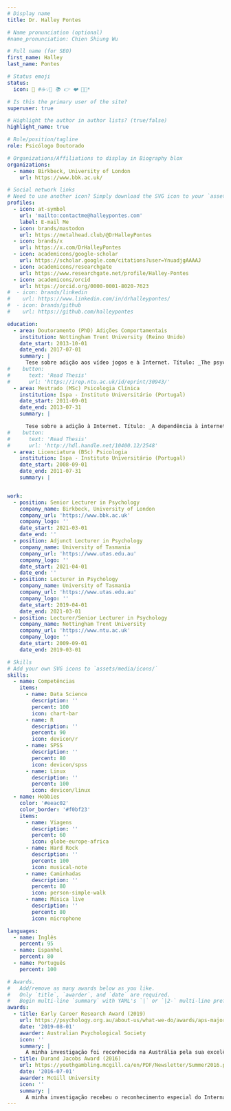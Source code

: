 ```yaml
---
# Display name
title: Dr. Halley Pontes

# Name pronunciation (optional)
#name_pronunciation: Chien Shiung Wu

# Full name (for SEO)
first_name: Halley
last_name: Pontes

# Status emoji
status:
  icon: 💬 #☕️💡💬 📚 👉 ❤️ 🦄✨*

# Is this the primary user of the site?
superuser: true

# Highlight the author in author lists? (true/false)
highlight_name: true

# Role/position/tagline
role: Psicólogo Doutorado

# Organizations/Affiliations to display in Biography blox
organizations:
  - name: Birkbeck, University of London
    url: https://www.bbk.ac.uk/

# Social network links
# Need to use another icon? Simply download the SVG icon to your `assets/media/icons/` folder.
profiles:
  - icon: at-symbol
    url: 'mailto:contactme@halleypontes.com'
    label: E-mail Me
  - icon: brands/mastodon
    url: https://metalhead.club/@DrHalleyPontes
  - icon: brands/x
    url: https://x.com/DrHalleyPontes
  - icon: academicons/google-scholar
    url: https://scholar.google.com/citations?user=YnuadjgAAAAJ
  - icon: academicons/researchgate
    url: https://www.researchgate.net/profile/Halley-Pontes
  - icon: academicons/orcid
    url: https://orcid.org/0000-0001-8020-7623
#  - icon: brands/linkedin
#    url: https://www.linkedin.com/in/drhalleypontes/
#  - icon: brands/github
#    url: https://github.com/halleypontes

education:
  - area: Doutoramento (PhD) Adições Comportamentais
    institution: Nottingham Trent University (Reino Unido)
    date_start: 2013-10-01
    date_end: 2017-07-01
    summary: |
      Tese sobre adição aos vídeo jogos e à Internet. Título: _The psychometrics of Internet addiction and Internet Gaming Disorder: a         step towards measurement unification_
#    button:
#      text: 'Read Thesis'
#      url: 'https://irep.ntu.ac.uk/id/eprint/30943/'
  - area: Mestrado (MSc) Psicologia Clínica
    institution: Ispa - Instituto Universitário (Portugal)
    date_start: 2011-09-01
    date_end: 2013-07-31
    summary: |

      Tese sobre a adição à Internet. Título: _A dependência à internet: Fundamentação empírica, teórica e clínica - Da psicologia e              psicometria à ciber-psicologia_
#    button:
#      text: 'Read Thesis'
#      url: 'http://hdl.handle.net/10400.12/2548'
  - area: Licenciatura (BSc) Psicologia
    institution: Ispa - Instituto Universitário (Portugal)
    date_start: 2008-09-01
    date_end: 2011-07-31
    summary: |


work:
  - position: Senior Lecturer in Psychology
    company_name: Birkbeck, University of London
    company_url: 'https://www.bbk.ac.uk'
    company_logo: ''
    date_start: 2021-03-01
    date_end: ''
  - position: Adjunct Lecturer in Psychology
    company_name: University of Tasmania
    company_url: 'https://www.utas.edu.au'
    company_logo: ''
    date_start: 2021-04-01
    date_end: ''
  - position: Lecturer in Psychology
    company_name: University of Tasmania
    company_url: 'https://www.utas.edu.au'
    company_logo: ''
    date_start: 2019-04-01
    date_end: 2021-03-01
  - position: Lecturer/Senior Lecturer in Psychology
    company_name: Nottingham Trent University
    company_url: 'https://www.ntu.ac.uk'
    company_logo: ''
    date_start: 2009-09-01
    date_end: 2019-03-01

# Skills
# Add your own SVG icons to `assets/media/icons/`
skills:
  - name: Competências
    items:
      - name: Data Science
        description: ''
        percent: 100
        icon: chart-bar
      - name: R
        description: ''
        percent: 90
        icon: devicon/r
      - name: SPSS
        description: ''
        percent: 80
        icon: devicon/spss
      - name: Linux
        description: ''
        percent: 100
        icon: devicon/linux
  - name: Hobbies
    color: '#eeac02'
    color_border: '#f0bf23'
    items:
      - name: Viagens
        description: ''
        percent: 60
        icon: globe-europe-africa
      - name: Hard Rock
        description: ''
        percent: 100
        icon: musical-note
      - name: Caminhadas
        description: ''
        percent: 80
        icon: person-simple-walk
      - name: Música live
        description: ''
        percent: 80
        icon: microphone

languages:
  - name: Inglês
    percent: 95
  - name: Espanhol
    percent: 80
  - name: Português
    percent: 100

# Awards.
#   Add/remove as many awards below as you like.
#   Only `title`, `awarder`, and `date` are required.
#   Begin multi-line `summary` with YAML's `|` or `|2-` multi-line prefix and indent 2 spaces below.
awards:
  - title: Early Career Research Award (2019)
    url: https://psychology.org.au/about-us/what-we-do/awards/aps-major-awards/aps-distinguished-contribution-to-major-award/early-career-research-award
    date: '2019-08-01'
    awarder: Australian Psychological Society
    icon: ''
    summary: |
      A minha investigação foi reconhecida na Austrália pela sua excelência científica em psicologia. Este prémio é entregue aos               profissionais que tenham feito contribuições significativas para a psicologia e que estejam à frente dos seus pares.
  - title: Durand Jacobs Award (2016)
    url: https://youthgambling.mcgill.ca/en/PDF/Newsletter/Summer2016.pdf
    date: '2016-07-01'
    awarder: McGill University
    icon: ''
    summary: |
      A minha investigação recebeu o reconhecimento especial do International Centre For Youth Gambling Problems and High-Risk Behaviors       devido às suas contribuições para a ciência e o saber sobre os comportamentos aditivos.
---
```

